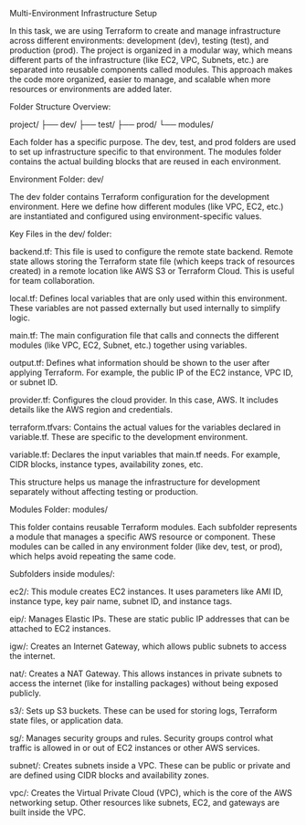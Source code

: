Multi-Environment Infrastructure Setup

In this task, we are using Terraform to create and manage infrastructure across different environments: development (dev), testing (test), and production (prod). The project is organized in a modular way, which means different parts of the infrastructure (like EC2, VPC, Subnets, etc.) are separated into reusable components called modules. This approach makes the code more organized, easier to manage, and scalable when more resources or environments are added later.

Folder Structure Overview:

project/ ├── dev/ ├── test/ ├── prod/ └── modules/

Each folder has a specific purpose. The dev, test, and prod folders are used to set up infrastructure specific to that environment. The modules folder contains the actual building blocks that are reused in each environment.

Environment Folder: dev/

The dev folder contains Terraform configuration for the development environment. Here we define how different modules (like VPC, EC2, etc.) are instantiated and configured using environment-specific values.

Key Files in the dev/ folder:

backend.tf: This file is used to configure the remote state backend. Remote state allows storing the Terraform state file (which keeps track of resources created) in a remote location like AWS S3 or Terraform Cloud. This is useful for team collaboration.

local.tf: Defines local variables that are only used within this environment. These variables are not passed externally but used internally to simplify logic.

main.tf: The main configuration file that calls and connects the different modules (like VPC, EC2, Subnet, etc.) together using variables.

output.tf: Defines what information should be shown to the user after applying Terraform. For example, the public IP of the EC2 instance, VPC ID, or subnet ID.

provider.tf: Configures the cloud provider. In this case, AWS. It includes details like the AWS region and credentials.

terraform.tfvars: Contains the actual values for the variables declared in variable.tf. These are specific to the development environment.

variable.tf: Declares the input variables that main.tf needs. For example, CIDR blocks, instance types, availability zones, etc.

This structure helps us manage the infrastructure for development separately without affecting testing or production.

Modules Folder: modules/

This folder contains reusable Terraform modules. Each subfolder represents a module that manages a specific AWS resource or component. These modules can be called in any environment folder (like dev, test, or prod), which helps avoid repeating the same code.

Subfolders inside modules/:

ec2/: This module creates EC2 instances. It uses parameters like AMI ID, instance type, key pair name, subnet ID, and instance tags.

eip/: Manages Elastic IPs. These are static public IP addresses that can be attached to EC2 instances.

igw/: Creates an Internet Gateway, which allows public subnets to access the internet.

nat/: Creates a NAT Gateway. This allows instances in private subnets to access the internet (like for installing packages) without being exposed publicly.

s3/: Sets up S3 buckets. These can be used for storing logs, Terraform state files, or application data.

sg/: Manages security groups and rules. Security groups control what traffic is allowed in or out of EC2 instances or other AWS services.

subnet/: Creates subnets inside a VPC. These can be public or private and are defined using CIDR blocks and availability zones.

vpc/: Creates the Virtual Private Cloud (VPC), which is the core of the AWS networking setup. Other resources like subnets, EC2, and gateways are built inside the VPC.
